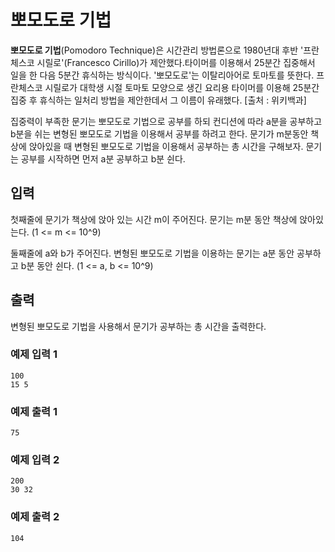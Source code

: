 # 뽀모도로 기법

**뽀모도로 기법**(Pomodoro Technique)은 시간관리 방법론으로 1980년대 후반 '프란체스코 시릴로'(Francesco Cirillo)가 제안했다.타이머를 이용해서 25분간 집중해서 일을 한 다음 5분간 휴식하는 방식이다. '뽀모도로'는 이탈리아어로 토마토를 뜻한다. 프란체스코 시릴로가 대학생 시절 토마토 모양으로 생긴 요리용 타이머를 이용해 25분간 집중 후 휴식하는 일처리 방법을 제안한데서 그 이름이 유래했다. [출처 : 위키백과]

집중력이 부족한 문기는 뽀모도로 기법으로 공부를 하되 컨디션에 따라 a분을 공부하고 b분을 쉬는 변형된 뽀모도로 기법을 이용해서 공부를 하려고 한다. 문기가 m분동안 책상에 앉아있을 때 변형된 뽀모도로 기법을 이용해서 공부하는 총 시간을 구해보자. 문기는 공부를 시작하면 먼저 a분 공부하고 b분 쉰다.

## 입력

첫째줄에 문기가 책상에 앉아 있는 시간 m이 주어진다. 문기는 m분 동안 책상에 앉아있는다. (1 <= m <= 10^9)

둘째줄에 a와 b가 주어진다. 변형된 뽀모도로 기법을 이용하는 문기는 a분 동안 공부하고 b분 동안 쉰다. (1 <= a, b <= 10^9)

## 출력

변형된 뽀모도로 기법을 사용해서 문기가 공부하는 총 시간을 출력한다.

### 예제 입력 1

```
100
15 5
```

### 예제 출력 1

```
75
```

### 예제 입력 2

```
200
30 32
```

### 예제 출력 2

```
104
```

